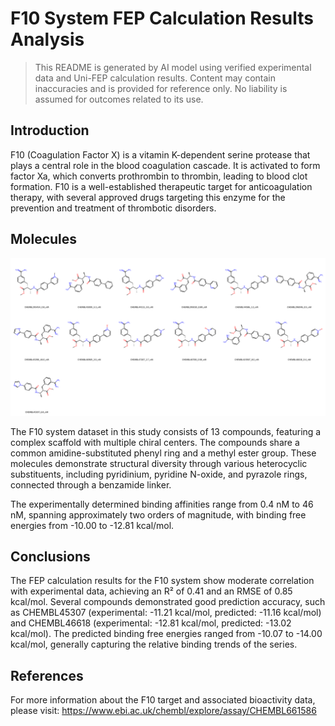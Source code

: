 # F10 System FEP Calculation Results Analysis

> This README is generated by AI model using verified experimental data and Uni-FEP calculation results. Content may contain inaccuracies and is provided for reference only. No liability is assumed for outcomes related to its use.

## Introduction

F10 (Coagulation Factor X) is a vitamin K-dependent serine protease that plays a central role in the blood coagulation cascade. It is activated to form factor Xa, which converts prothrombin to thrombin, leading to blood clot formation. F10 is a well-established therapeutic target for anticoagulation therapy, with several approved drugs targeting this enzyme for the prevention and treatment of thrombotic disorders.

## Molecules

![Molecular structures of representative compounds](mol_grid.png)

The F10 system dataset in this study consists of 13 compounds, featuring a complex scaffold with multiple chiral centers. The compounds share a common amidine-substituted phenyl ring and a methyl ester group. These molecules demonstrate structural diversity through various heterocyclic substituents, including pyridinium, pyridine N-oxide, and pyrazole rings, connected through a benzamide linker.

The experimentally determined binding affinities range from 0.4 nM to 46 nM, spanning approximately two orders of magnitude, with binding free energies from -10.00 to -12.81 kcal/mol.

## Conclusions

The FEP calculation results for the F10 system show moderate correlation with experimental data, achieving an R² of 0.41 and an RMSE of 0.85 kcal/mol. Several compounds demonstrated good prediction accuracy, such as CHEMBL45307 (experimental: -11.21 kcal/mol, predicted: -11.16 kcal/mol) and CHEMBL46618 (experimental: -12.81 kcal/mol, predicted: -13.02 kcal/mol). The predicted binding free energies ranged from -10.07 to -14.00 kcal/mol, generally capturing the relative binding trends of the series.

## References

For more information about the F10 target and associated bioactivity data, please visit:
https://www.ebi.ac.uk/chembl/explore/assay/CHEMBL661586 